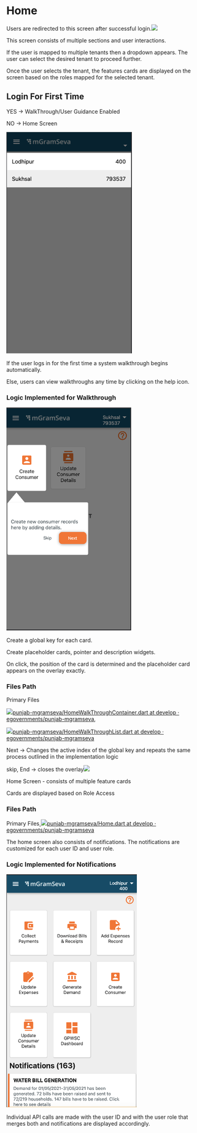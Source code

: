 # Home

Users are redirected to this screen after successful login.![](blob:https://digit-discuss.atlassian.net/cdc281ad-7766-457d-b7dc-e66837f96566#media-blob-url=true&id=3bfe62d4-1653-4f5e-b3dd-709a01f7692a&collection=contentId-1923416085&contextId=1923416085&mimeType=image%2Fpng&name=Screenshot%202021-09-16%20at%205.56.04%20PM.png&size=20588&width=327&height=576&alt=)

This screen consists of multiple sections and user interactions.

If the user is mapped to multiple tenants then a dropdown appears. The user can select the desired tenant to proceed further.

Once the user selects the tenant, the features cards are displayed on the screen based on the roles mapped for the selected tenant.

## **Login For First Time**

YES → WalkThrough/User Guidance Enabled

NO → Home Screen

![](../../../../.gitbook/assets/image%20%2877%29.png)

If the user logs in for the first time a system walkthrough begins automatically.

Else, users can view walkthroughs any time by clicking on the help icon.

### **Logic Implemented for Walkthrough**

![](../../../../.gitbook/assets/image%20%2876%29.png)

Create a global key for each card.

Create placeholder cards, pointer and description widgets.

On click, the position of the card is determined and the placeholder card appears on the overlay exactly.

### **Files Path**

Primary Files

[ ![](https://github.com/fluidicon.png)punjab-mgramseva/HomeWalkThroughContainer.dart at develop · egovernments/punjab-mgramseva](https://github.com/egovernments/punjab-mgramseva/blob/develop/frontend/mgramseva/lib/screeens/Home/HomeWalkThrough/HomeWalkThroughContainer.dart),

[ ![](https://github.com/fluidicon.png)](https://github.com/egovernments/punjab-mgramseva/blob/develop/frontend/mgramseva/lib/screeens/Home/HomeWalkThrough/HomeWalkThroughList.dart)[punjab-mgramseva/HomeWalkThroughList.dart at develop · egovernments/punjab-mgramseva](https://github.com/egovernments/punjab-mgramseva/blob/develop/frontend/mgramseva/lib/screeens/Home/HomeWalkThrough/HomeWalkThroughList.dart)

Next → Changes the active index of the global key and repeats the same process outlined in the implementation logic

skip, End → closes the overlay![](blob:https://digit-discuss.atlassian.net/89f22c1b-5a38-4e97-afa0-87a62a466c52#media-blob-url=true&id=08bca3ac-fc32-4d3e-b09f-67937a509523&collection=contentId-1923416085&contextId=1923416085&mimeType=image%2Fpng&name=Screenshot%202021-09-20%20at%2011.39.48%20AM.png&size=50244&width=340&height=606&alt=)

Home Screen - consists of multiple feature cards

Cards are displayed based on Role Access

### **Files Path**

Primary Files[ ![](https://github.com/fluidicon.png)punjab-mgramseva/Home.dart at develop · egovernments/punjab-mgramseva](https://github.com/egovernments/punjab-mgramseva/blob/develop/frontend/mgramseva/lib/screeens/Home/Home.dart)

The home screen also consists of notifications. The notifications are customized for each user ID and user role.

### **Logic Implemented for Notifications**

![](../../../../.gitbook/assets/image%20%2897%29.png)

Individual API calls are made with the user ID and with the user role that merges both and notifications are displayed accordingly.

